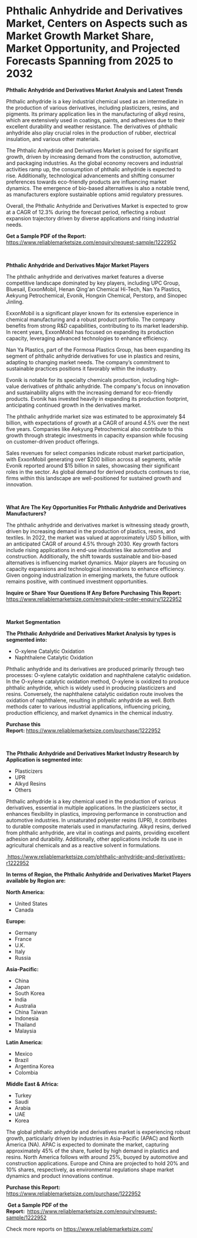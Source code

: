 <p><h1>Phthalic Anhydride and Derivatives Market, Centers on Aspects such as Market Growth Market Share, Market Opportunity, and Projected Forecasts Spanning from 2025 to 2032</h1></p><p><strong>Phthalic Anhydride and Derivatives Market Analysis and Latest Trends</strong></p>
<p><p>Phthalic anhydride is a key industrial chemical used as an intermediate in the production of various derivatives, including plasticizers, resins, and pigments. Its primary application lies in the manufacturing of alkyd resins, which are extensively used in coatings, paints, and adhesives due to their excellent durability and weather resistance. The derivatives of phthalic anhydride also play crucial roles in the production of rubber, electrical insulation, and various other materials.</p><p>The Phthalic Anhydride and Derivatives Market is poised for significant growth, driven by increasing demand from the construction, automotive, and packaging industries. As the global economy recovers and industrial activities ramp up, the consumption of phthalic anhydride is expected to rise. Additionally, technological advancements and shifting consumer preferences towards eco-friendly products are influencing market dynamics. The emergence of bio-based alternatives is also a notable trend, as manufacturers explore sustainable options amid regulatory pressures.</p><p>Overall, the Phthalic Anhydride and Derivatives Market is expected to grow at a CAGR of 12.3% during the forecast period, reflecting a robust expansion trajectory driven by diverse applications and rising industrial needs.</p></p>
<p><strong>Get a Sample PDF of the Report:&nbsp;</strong> <a href="https://www.reliablemarketsize.com/enquiry/request-sample/1222952?utm_campaign=2038&utm_medium=2&utm_source=Github&utm_content=ia&utm_term=02022025&utm_id=phthalic-anhydride-and-derivatives">https://www.reliablemarketsize.com/enquiry/request-sample/1222952</a></p>
<p>&nbsp;</p>
<p><strong>Phthalic Anhydride and Derivatives Major Market Players</strong></p>
<p><p>The phthalic anhydride and derivatives market features a diverse competitive landscape dominated by key players, including UPC Group, Bluesail, ExxonMobil, Henan Qing'an Chemical Hi-Tech, Nan Ya Plastics, Aekyung Petrochemical, Evonik, Hongxin Chemical, Perstorp, and Sinopec Jinling. </p><p>ExxonMobil is a significant player known for its extensive experience in chemical manufacturing and a robust product portfolio. The company benefits from strong R&D capabilities, contributing to its market leadership. In recent years, ExxonMobil has focused on expanding its production capacity, leveraging advanced technologies to enhance efficiency. </p><p>Nan Ya Plastics, part of the Formosa Plastics Group, has been expanding its segment of phthalic anhydride derivatives for use in plastics and resins, adapting to changing market needs. The company’s commitment to sustainable practices positions it favorably within the industry.</p><p>Evonik is notable for its specialty chemicals production, including high-value derivatives of phthalic anhydride. The company's focus on innovation and sustainability aligns with the increasing demand for eco-friendly products. Evonik has invested heavily in expanding its production footprint, anticipating continued growth in the derivatives market.</p><p>The phthalic anhydride market size was estimated to be approximately $4 billion, with expectations of growth at a CAGR of around 4.5% over the next five years. Companies like Aekyung Petrochemical also contribute to this growth through strategic investments in capacity expansion while focusing on customer-driven product offerings.</p><p>Sales revenues for select companies indicate robust market participation, with ExxonMobil generating over $200 billion across all segments, while Evonik reported around $15 billion in sales, showcasing their significant roles in the sector. As global demand for derived products continues to rise, firms within this landscape are well-positioned for sustained growth and innovation.</p></p>
<p>&nbsp;</p>
<p><strong>What Are The Key Opportunities For Phthalic Anhydride and Derivatives Manufacturers?</strong></p>
<p><p>The phthalic anhydride and derivatives market is witnessing steady growth, driven by increasing demand in the production of plastics, resins, and textiles. In 2022, the market was valued at approximately USD 5 billion, with an anticipated CAGR of around 4.5% through 2030. Key growth factors include rising applications in end-use industries like automotive and construction. Additionally, the shift towards sustainable and bio-based alternatives is influencing market dynamics. Major players are focusing on capacity expansions and technological innovations to enhance efficiency. Given ongoing industrialization in emerging markets, the future outlook remains positive, with continued investment opportunities.</p></p>
<p><strong>Inquire or Share Your Questions If Any Before Purchasing This Report:</strong> <a href="https://www.reliablemarketsize.com/enquiry/pre-order-enquiry/1222952?utm_campaign=2038&utm_medium=2&utm_source=Github&utm_content=ia&utm_term=02022025&utm_id=phthalic-anhydride-and-derivatives">https://www.reliablemarketsize.com/enquiry/pre-order-enquiry/1222952</a></p>
<p>&nbsp;</p>
<p><strong>Market Segmentation</strong></p>
<p><strong>The Phthalic Anhydride and Derivatives Market Analysis by types is segmented into:</strong></p>
<p><ul><li>O-xylene Catalytic Oxidation</li><li>Naphthalene Catalytic Oxidation</li></ul></p>
<p><p>Phthalic anhydride and its derivatives are produced primarily through two processes: O-xylene catalytic oxidation and naphthalene catalytic oxidation. In the O-xylene catalytic oxidation method, O-xylene is oxidized to produce phthalic anhydride, which is widely used in producing plasticizers and resins. Conversely, the naphthalene catalytic oxidation route involves the oxidation of naphthalene, resulting in phthalic anhydride as well. Both methods cater to various industrial applications, influencing pricing, production efficiency, and market dynamics in the chemical industry.</p></p>
<p><strong>Purchase this Report:&nbsp;</strong><a href="https://www.reliablemarketsize.com/purchase/1222952?utm_campaign=2038&utm_medium=2&utm_source=Github&utm_content=ia&utm_term=02022025&utm_id=phthalic-anhydride-and-derivatives">https://www.reliablemarketsize.com/purchase/1222952</a></p>
<p>&nbsp;</p>
<p><strong>The Phthalic Anhydride and Derivatives Market Industry Research by Application is segmented into:</strong></p>
<p><ul><li>Plasticizers</li><li>UPR</li><li>Alkyd Resins</li><li>Others</li></ul></p>
<p><p>Phthalic anhydride is a key chemical used in the production of various derivatives, essential in multiple applications. In the plasticizers sector, it enhances flexibility in plastics, improving performance in construction and automotive industries. In unsaturated polyester resins (UPR), it contributes to durable composite materials used in manufacturing. Alkyd resins, derived from phthalic anhydride, are vital in coatings and paints, providing excellent adhesion and durability. Additionally, other applications include its use in agricultural chemicals and as a reactive solvent in formulations.</p></p>
<p><a href="https://www.reliablemarketsize.com/phthalic-anhydride-and-derivatives-r1222952?utm_campaign=2038&utm_medium=2&utm_source=Github&utm_content=ia&utm_term=02022025&utm_id=phthalic-anhydride-and-derivatives">&nbsp;https://www.reliablemarketsize.com/phthalic-anhydride-and-derivatives-r1222952</a></p>
<p><strong>In terms of Region, the Phthalic Anhydride and Derivatives Market Players available by Region are:</strong></p>
<p>
    <p> <strong> North America: </strong>
        <ul>
            <li>United States</li>
            <li>Canada</li>
        </ul>
        </p> 
    <p> <strong> Europe: </strong>
        <ul>
            <li>Germany</li>
            <li>France</li>
            <li>U.K.</li>
            <li>Italy</li>
            <li>Russia</li>
        </ul>
        </p> 
    <p> <strong> Asia-Pacific: </strong>
        <ul>
            <li>China</li>
            <li>Japan</li>
            <li>South Korea</li>
            <li>India</li>
            <li>Australia</li>
            <li>China Taiwan</li>
            <li>Indonesia</li>
            <li>Thailand</li>
            <li>Malaysia</li>
        </ul>
        </p> 
    <p> <strong> Latin America: </strong>
        <ul>
            <li>Mexico</li>
            <li>Brazil</li>
            <li>Argentina Korea</li>
            <li>Colombia</li>
        </ul>
        </p> 
    <p> <strong> Middle East & Africa: </strong>
        <ul>
            <li>Turkey</li>
            <li>Saudi</li>
            <li>Arabia</li>
            <li>UAE</li>
            <li>Korea</li>
        </ul>
    </p>
    </p>
<p><p>The global phthalic anhydride and derivatives market is experiencing robust growth, particularly driven by industries in Asia-Pacific (APAC) and North America (NA). APAC is expected to dominate the market, capturing approximately 45% of the share, fueled by high demand in plastics and resins. North America follows with around 25%, buoyed by automotive and construction applications. Europe and China are projected to hold 20% and 10% shares, respectively, as environmental regulations shape market dynamics and product innovations continue.</p></p>
<p><strong>Purchase this Report: </strong><a href="https://www.reliablemarketsize.com/purchase/1222952?utm_campaign=2038&utm_medium=2&utm_source=Github&utm_content=ia&utm_term=02022025&utm_id=phthalic-anhydride-and-derivatives">https://www.reliablemarketsize.com/purchase/1222952</a></p>
<p>&nbsp;<strong>Get a Sample PDF of the Report:&nbsp;&nbsp;</strong><a href="https://www.reliablemarketsize.com/enquiry/request-sample/1222952?utm_campaign=2038&utm_medium=2&utm_source=Github&utm_content=ia&utm_term=02022025&utm_id=phthalic-anhydride-and-derivatives">https://www.reliablemarketsize.com/enquiry/request-sample/1222952</a></p>
<p><strong></strong></p>
<p>Check more reports on <a href="https://www.reliablemarketsize.com/?utm_campaign=2038&utm_medium=2&utm_source=Github&utm_content=ia&utm_term=02022025&utm_id=phthalic-anhydride-and-derivatives">https://www.reliablemarketsize.com/</a></p>